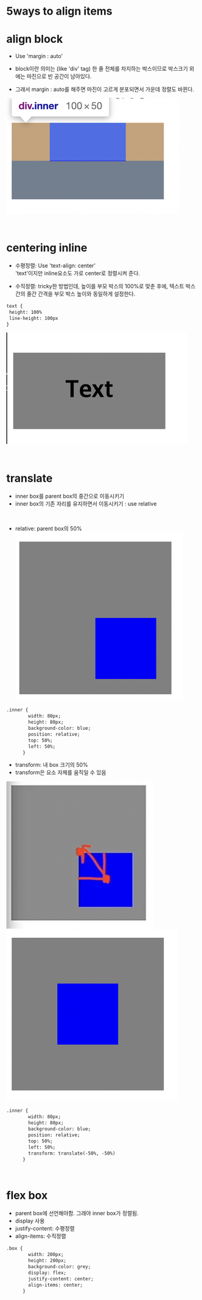 # 5ways to align items

# align block

- Use 'margin : auto'

- block이란 의미는 (like 'div' tag) 한 줄 전체를 차지하는 박스이므로 박스크기 외에는 마진으로 빈 공간이 남아있다.
- 그래서 margin : auto를 해주면 마진이 고르게 분포되면서 가운데 정렬도 바뀐다.

![marginauto](/img/marginauto.png)

<br>

# centering inline

- 수평정렬: Use 'text-align: center'
  <br>
  'text'이지만 inline요소도 가로 center로 정렬시켜 준다.

- 수직정렬: tricky한 방법인데, 높이를 부모 박스의 100%로 맞춘 후에, 텍스트 박스간의 줄간 간격을 부모 박스 높이와 동일하게 설정한다.

```
text {
 height: 100%
 line-height: 100px
}
```

![centeringinline](/img/centeringinline.png)

<br>

# translate

- inner box를 parent box의 중간으로 이동시키기
- inner box의 기존 자리를 유지하면서 이동시키기 : use relative

<br>

- relative: parent box의 50%
  ![transform](/img/transform1.png)

```
.inner {
        width: 80px;
        height: 80px;
        background-color: blue;
        position: relative;
        top: 50%;
        left: 50%;
      }
```

- transform: 내 box 크기의 50%
- transform은 요소 자체를 움직일 수 있음

![transform](/img/transform2.png)
![transform](/img/transform3.png)

```
.inner {
        width: 80px;
        height: 80px;
        background-color: blue;
        position: relative;
        top: 50%;
        left: 50%;
        transform: translate(-50%, -50%)
      }
```

<br>

# flex box

- parent box에 선언해야함. 그래야 inner box가 정렬됨.
- display 사용
- justify-content: 수평정렬
- align-items: 수직정렬

```
.box {
        width: 200px;
        height: 200px;
        background-color: grey;
        display: flex;
        justify-content: center;
        align-items: center;
      }
```
